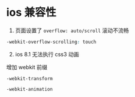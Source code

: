 # ios 兼容性

1. 页面设置了 `overflow: auto/scroll` 滚动不流畅

```css
-webkit-overflow-scrolling: touch
```

2. ios 8.1 无法执行 css3 动画

增加 webkit 前缀

```
-webkit-transform

-webkit-animation
```